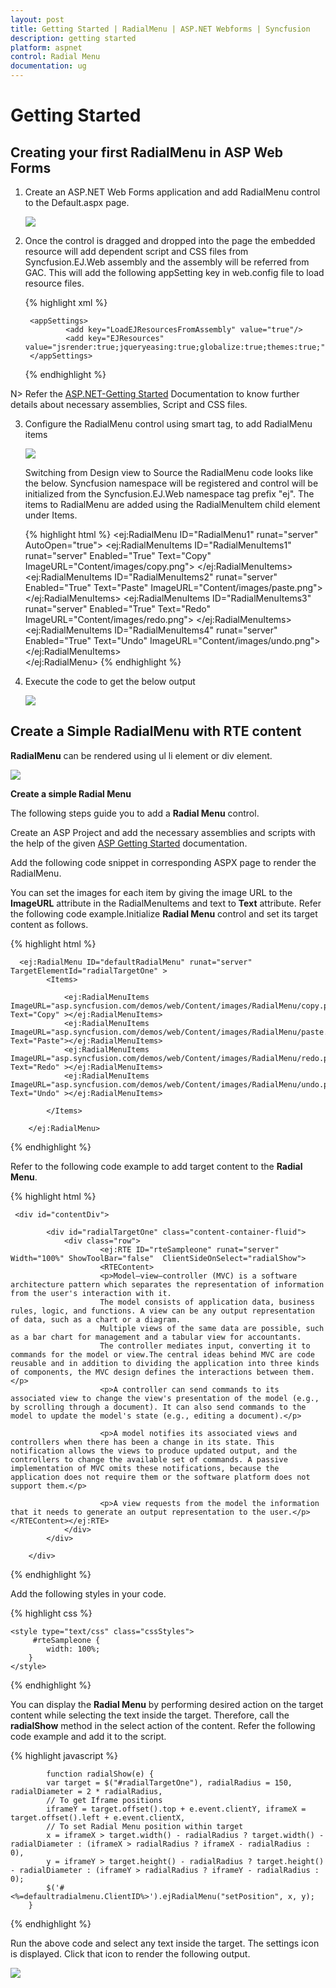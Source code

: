 ```yaml
---
layout: post
title: Getting Started | RadialMenu | ASP.NET Webforms | Syncfusion
description: getting started
platform: aspnet
control: Radial Menu
documentation: ug
---
```


# Getting Started

## Creating your first RadialMenu in ASP Web Forms

1. Create an ASP.NET Web Forms application and add RadialMenu control to the Default.aspx page.

    ![](getting-started_images\getting-started_img3.png)

2. Once the control is dragged and dropped into the page the embedded resource will add dependent script and CSS files from Syncfusion.EJ.Web assembly and the assembly will be referred from GAC. This will add the following appSetting key in web.config file to load resource files.

    {% highlight xml %}
        
        <appSettings>
                <add key="LoadEJResourcesFromAssembly" value="true"/>
                <add key="EJResources" value="jsrender:true;jqueryeasing:true;globalize:true;themes:true;"/>
        </appSettings>
            
    {% endhighlight %}
    
N> Refer the [ASP.NET-Getting Started](http://help.syncfusion.com/aspnet/getting-started#manual-integration-of-syncfusion-aspnet-controls-into-the-newexisting-application) Documentation to know further details about necessary assemblies, Script and CSS files.

3. Configure the RadialMenu control using smart tag, to add RadialMenu items

    ![](getting-started_images\getting-started_img4.png)

    Switching from Design view to Source the RadialMenu code looks like the below. Syncfusion namespace will be registered and control will be initialized from the Syncfusion.EJ.Web namespace tag prefix "ej". The items to RadialMenu are added using the RadialMenuItem child element under Items.

    {% highlight html %}
            <ej:RadialMenu ID="RadialMenu1" runat="server" AutoOpen="true">
                <Items>
                    <ej:RadialMenuItems ID="RadialMenuItems1" runat="server" Enabled="True" Text="Copy" ImageURL="Content/images/copy.png">
                    </ej:RadialMenuItems>
                    <ej:RadialMenuItems ID="RadialMenuItems2" runat="server" Enabled="True" Text="Paste" ImageURL="Content/images/paste.png">
                    </ej:RadialMenuItems>
                    <ej:RadialMenuItems ID="RadialMenuItems3" runat="server" Enabled="True" Text="Redo" ImageURL="Content/images/redo.png">
                    </ej:RadialMenuItems>
                    <ej:RadialMenuItems ID="RadialMenuItems4" runat="server" Enabled="True" Text="Undo" ImageURL="Content/images/undo.png">
                    </ej:RadialMenuItems>
                </Items>            
            </ej:RadialMenu>
    {% endhighlight %}

4. Execute the code to get the below output

    ![](getting-started_images\getting-started_img5.png)

## Create a Simple RadialMenu with RTE content

**RadialMenu** can be rendered using ul li element or div element.   

![](getting-started_images\getting-started_img1.png)

**Create a simple Radial Menu**

The following steps guide you to add a **Radial Menu** control.

Create an ASP Project and add the necessary assemblies and scripts with the help of the given [ASP Getting Started](http://help.syncfusion.com/aspnet/getting-started) documentation.

Add the following code snippet in corresponding ASPX page to render the RadialMenu.

You can set the images for each item by giving the image URL to the **ImageURL** attribute in the RadialMenuItems and text to **Text** attribute. Refer the following code example.Initialize **Radial Menu** control and set its target content as follows.

{% highlight html %}

      <ej:RadialMenu ID="defaultRadialMenu" runat="server" TargetElementId="radialTargetOne" >         
            <Items>
           
                <ej:RadialMenuItems ImageURL="asp.syncfusion.com/demos/web/Content/images/RadialMenu/copy.png" Text="Copy" ></ej:RadialMenuItems>
                <ej:RadialMenuItems ImageURL="asp.syncfusion.com/demos/web/Content/images/RadialMenu/paste.png" Text="Paste"></ej:RadialMenuItems>
                <ej:RadialMenuItems ImageURL="asp.syncfusion.com/demos/web/Content/images/RadialMenu/redo.png" Text="Redo" ></ej:RadialMenuItems>
                <ej:RadialMenuItems ImageURL="asp.syncfusion.com/demos/web/Content/images/RadialMenu/undo.png" Text="Undo" ></ej:RadialMenuItems>
            
            </Items>

        </ej:RadialMenu>

{% endhighlight %}

Refer to the following code example to add target content to the **Radial Menu**.

{% highlight html %}

     <div id="contentDiv">

            <div id="radialTargetOne" class="content-container-fluid">
                <div class="row">
                        <ej:RTE ID="rteSampleone" runat="server" Width="100%" ShowToolBar="false"  ClientSideOnSelect="radialShow">
                        <RTEContent>
                        <p>Model–view–controller (MVC) is a software architecture pattern which separates the representation of information from the user's interaction with it.
                        The model consists of application data, business rules, logic, and functions. A view can be any output representation of data, such as a chart or a diagram.
                        Multiple views of the same data are possible, such as a bar chart for management and a tabular view for accountants.
                        The controller mediates input, converting it to commands for the model or view.The central ideas behind MVC are code reusable and in addition to dividing the application into three kinds of components, the MVC design defines the interactions between them.</p>
                        <p>A controller can send commands to its associated view to change the view's presentation of the model (e.g., by scrolling through a document). It can also send commands to the model to update the model's state (e.g., editing a document).</p>

                        <p>A model notifies its associated views and controllers when there has been a change in its state. This notification allows the views to produce updated output, and the controllers to change the available set of commands. A passive implementation of MVC omits these notifications, because the application does not require them or the software platform does not support them.</p>

                        <p>A view requests from the model the information that it needs to generate an output representation to the user.</p>
    </RTEContent></ej:RTE>
                </div>
            </div>

        </div>

{% endhighlight %}

Add the following styles in your code.
    
{% highlight css %}

    <style type="text/css" class="cssStyles">
         #rteSampleone {
            width: 100%;
        }
    </style>


{% endhighlight %}


You can display the **Radial Menu** by performing desired action on the target content while selecting the text inside the target. Therefore, call the **radialShow** method in the select action of the content. Refer  the following code example and add it to the script.

{% highlight javascript %}

           
            function radialShow(e) {
            var target = $("#radialTargetOne"), radialRadius = 150, radialDiameter = 2 * radialRadius,
            // To get Iframe positions
            iframeY = target.offset().top + e.event.clientY, iframeX = target.offset().left + e.event.clientX,
            // To set Radial Menu position within target
            x = iframeX > target.width() - radialRadius ? target.width() - radialDiameter : (iframeX > radialRadius ? iframeX - radialRadius : 0),
            y = iframeY > target.height() - radialRadius ? target.height() - radialDiameter : (iframeY > radialRadius ? iframeY - radialRadius : 0);
            $('#<%=defaultradialmenu.ClientID%>').ejRadialMenu("setPosition", x, y);
        }               
 
{% endhighlight %}

Run the above code and select any text inside the target. The settings icon is displayed. Click that icon to render the following output.


![](getting-started_images\getting-started_img2.png)

